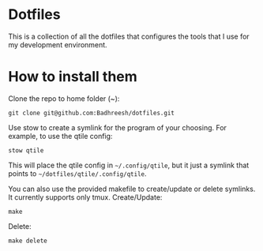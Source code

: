 # Dotfiles
This is a collection of all the dotfiles that configures the tools that I use for my development environment.

# How to install them
Clone the repo to home folder (~):
```
git clone git@github.com:Badhreesh/dotfiles.git
```
Use stow to create a symlink for the program of your choosing. For example, to use the qtile config:
```
stow qtile
```
This will place the qtile config in `~/.config/qtile`, but it just a symlink that points to `~/dotfiles/qtile/.config/qtile`.

You can also use the provided makefile to create/update or delete symlinks. It currently supports only tmux.
Create/Update:
```
make
```
Delete:
```
make delete
```
